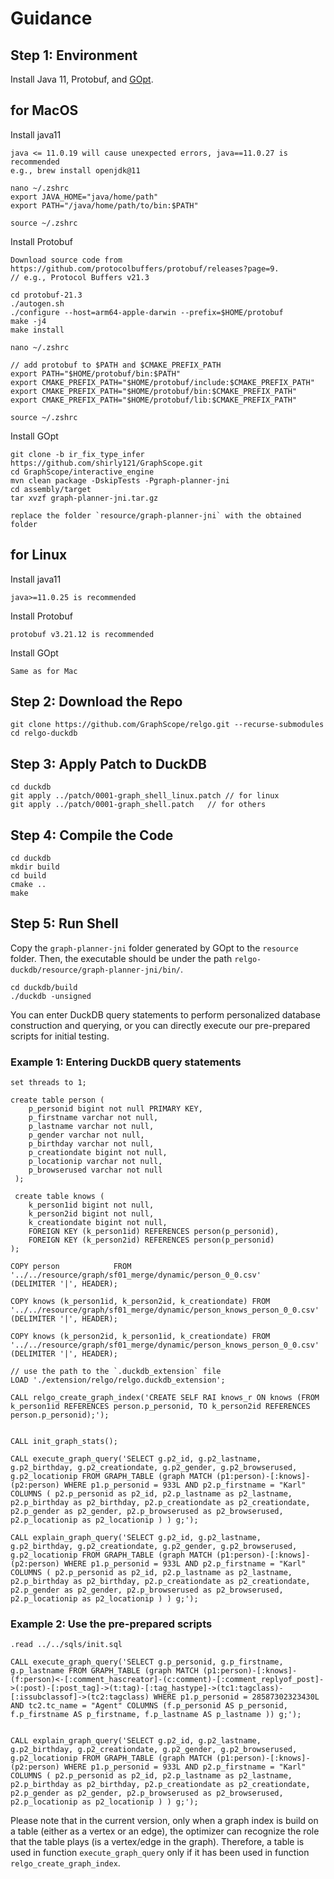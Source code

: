 # Guidance
## Step 1: Environment
Install Java 11, Protobuf, and [GOpt](https://github.com/shirly121/GraphScope/tree/ir_fix_type_infer).

## for MacOS
Install java11 
```
java <= 11.0.19 will cause unexpected errors, java==11.0.27 is recommended
e.g., brew install openjdk@11

nano ~/.zshrc
export JAVA_HOME="java/home/path"
export PATH="/java/home/path/to/bin:$PATH"

source ~/.zshrc
```



Install Protobuf
```
Download source code from https://github.com/protocolbuffers/protobuf/releases?page=9.
// e.g., Protocol Buffers v21.3

cd protobuf-21.3
./autogen.sh
./configure --host=arm64-apple-darwin --prefix=$HOME/protobuf
make -j4
make install

nano ~/.zshrc

// add protobuf to $PATH and $CMAKE_PREFIX_PATH
export PATH="$HOME/protobuf/bin:$PATH"
export CMAKE_PREFIX_PATH="$HOME/protobuf/include:$CMAKE_PREFIX_PATH"
export CMAKE_PREFIX_PATH="$HOME/protobuf/bin:$CMAKE_PREFIX_PATH"
export CMAKE_PREFIX_PATH="$HOME/protobuf/lib:$CMAKE_PREFIX_PATH"

source ~/.zshrc
```

Install GOpt
```
git clone -b ir_fix_type_infer https://github.com/shirly121/GraphScope.git
cd GraphScope/interactive_engine
mvn clean package -DskipTests -Pgraph-planner-jni
cd assembly/target
tar xvzf graph-planner-jni.tar.gz

replace the folder `resource/graph-planner-jni` with the obtained folder
```

## for Linux
Install java11
```
java>=11.0.25 is recommended
```


Install Protobuf
```
protobuf v3.21.12 is recommended
```

Install GOpt
```
Same as for Mac
```

## Step 2: Download the Repo
```
git clone https://github.com/GraphScope/relgo.git --recurse-submodules
cd relgo-duckdb
```

## Step 3: Apply Patch to DuckDB
```
cd duckdb
git apply ../patch/0001-graph_shell_linux.patch // for linux
git apply ../patch/0001-graph_shell.patch   // for others
```

## Step 4: Compile the Code
```
cd duckdb
mkdir build
cd build
cmake ..
make
```

## Step 5: Run Shell
Copy the `graph-planner-jni` folder generated by GOpt to the `resource` folder. Then, the executable should be under the path `relgo-duckdb/resource/graph-planner-jni/bin/`.

```
cd duckdb/build
./duckdb -unsigned
```

You can enter DuckDB query statements to perform personalized database construction and querying, or you can directly execute our pre-prepared scripts for initial testing.

### Example 1: Entering DuckDB query statements
```
set threads to 1;

create table person (
    p_personid bigint not null PRIMARY KEY,
    p_firstname varchar not null,
    p_lastname varchar not null,
    p_gender varchar not null,
    p_birthday varchar not null,
    p_creationdate bigint not null,
    p_locationip varchar not null,
    p_browserused varchar not null
 );

 create table knows (
    k_person1id bigint not null,
    k_person2id bigint not null,
    k_creationdate bigint not null,
    FOREIGN KEY (k_person1id) REFERENCES person(p_personid),
    FOREIGN KEY (k_person2id) REFERENCES person(p_personid)
);

COPY person            FROM '../../resource/graph/sf01_merge/dynamic/person_0_0.csv'                      (DELIMITER '|', HEADER);

COPY knows (k_person1id, k_person2id, k_creationdate) FROM '../../resource/graph/sf01_merge/dynamic/person_knows_person_0_0.csv' (DELIMITER '|', HEADER);

COPY knows (k_person2id, k_person1id, k_creationdate) FROM '../../resource/graph/sf01_merge/dynamic/person_knows_person_0_0.csv' (DELIMITER '|', HEADER);

// use the path to the `.duckdb_extension` file
LOAD './extension/relgo/relgo.duckdb_extension';

CALL relgo_create_graph_index('CREATE SELF RAI knows_r ON knows (FROM k_person1id REFERENCES person.p_personid, TO k_person2id REFERENCES person.p_personid);');


CALL init_graph_stats();

CALL execute_graph_query('SELECT g.p2_id, g.p2_lastname, g.p2_birthday, g.p2_creationdate, g.p2_gender, g.p2_browserused, g.p2_locationip FROM GRAPH_TABLE (graph MATCH (p1:person)-[:knows]-(p2:person) WHERE p1.p_personid = 933L AND p2.p_firstname = "Karl" COLUMNS ( p2.p_personid as p2_id, p2.p_lastname as p2_lastname, p2.p_birthday as p2_birthday, p2.p_creationdate as p2_creationdate, p2.p_gender as p2_gender, p2.p_browserused as p2_browserused, p2.p_locationip as p2_locationip ) ) g;');

CALL explain_graph_query('SELECT g.p2_id, g.p2_lastname, g.p2_birthday, g.p2_creationdate, g.p2_gender, g.p2_browserused, g.p2_locationip FROM GRAPH_TABLE (graph MATCH (p1:person)-[:knows]-(p2:person) WHERE p1.p_personid = 933L AND p2.p_firstname = "Karl" COLUMNS ( p2.p_personid as p2_id, p2.p_lastname as p2_lastname, p2.p_birthday as p2_birthday, p2.p_creationdate as p2_creationdate, p2.p_gender as p2_gender, p2.p_browserused as p2_browserused, p2.p_locationip as p2_locationip ) ) g;');
```

### Example 2: Use the pre-prepared scripts
```
.read ../../sqls/init.sql

CALL execute_graph_query('SELECT g.p_personid, g.p_firstname, g.p_lastname FROM GRAPH_TABLE (graph MATCH (p1:person)-[:knows]-(f:person)<-[:comment_hascreator]-(c:comment)-[:comment_replyof_post]->(:post)-[:post_tag]->(t:tag)-[:tag_hastype]->(tc1:tagclass)-[:issubclassof]->(tc2:tagclass) WHERE p1.p_personid = 28587302323430L AND tc2.tc_name = "Agent" COLUMNS (f.p_personid AS p_personid, f.p_firstname AS p_firstname, f.p_lastname AS p_lastname )) g;');


CALL explain_graph_query('SELECT g.p2_id, g.p2_lastname, g.p2_birthday, g.p2_creationdate, g.p2_gender, g.p2_browserused, g.p2_locationip FROM GRAPH_TABLE (graph MATCH (p1:person)-[:knows]-(p2:person) WHERE p1.p_personid = 933L AND p2.p_firstname = "Karl" COLUMNS ( p2.p_personid as p2_id, p2.p_lastname as p2_lastname, p2.p_birthday as p2_birthday, p2.p_creationdate as p2_creationdate, p2.p_gender as p2_gender, p2.p_browserused as p2_browserused, p2.p_locationip as p2_locationip ) ) g;');

```


Please note that in the current version, only when a graph index is build on a table (either as a vertex or an edge), the optimizer can recognize the role that the table plays (is a vertex/edge in the graph).
Therefore, a table is used in function `execute_graph_query` only if it has been used in function `relgo_create_graph_index`.